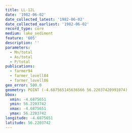 ```yaml
---
title: LL-12L
date: '1982-06-02'
date_collected_latest: '1982-06-02'
date_collected_earliest: '1982-06-02'
record_type: core
medium: lake_sediment
feature: '605'
description: ''
parameters:
  - Mn/total
  - As/total
  - P/total
publications:
  - farmer94
  - farmer_lovell84
  - farmer_lovell86
geo_error: 500.0
geometry: POINT (-4.687565145636566 56.22037420991074)
bbox:
  xmin: -4.6875651
  ymin: 56.2203742
  xmax: -4.6875651
  ymax: 56.2203742
longitude: -4.6875651
latitude: 56.2203742
---
```

